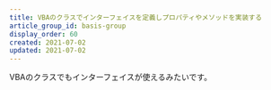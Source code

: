 ```yaml
---
title: VBAのクラスでインターフェイスを定義しプロパティやメソッドを実装する
article_group_id: basis-group
display_order: 60
created: 2021-07-02
updated: 2021-07-02
---
```

VBAのクラスでもインターフェイスが使えるみたいです。